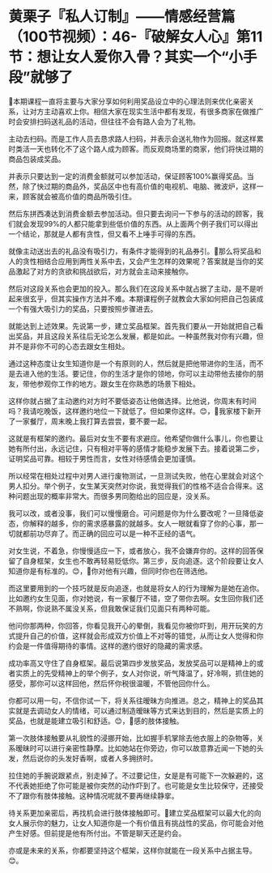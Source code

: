 # 黄栗子『私人订制』——情感经营篇（100节视频）：46-『破解女人心』第11节：想让女人爱你入骨？其实一个“小手段”就够了

🎼本期课程一直将主要与大家分享如何利用奖品设立中的心理法则来优化亲密关系，让对方主动喜欢上你。相信大家在现实生活中都有发现，有很多商家在做推广时会安排扫码送礼品的活动，但往往不会有路人会为了礼物。

主动去扫码。而是工作人员去恳求路人扫码，并表示会送礼物作为回报。就这样累时类活一天也转化不了这个路人成为顾客。而反观商场里的商家，他们将快过期的商品包装成奖品。

并表示只要达到一定的消费金额就可以参加活动，保证顾客100%赢得奖品。当然，除了快过期的商品外，奖品区中也有高价值的电视机、电脑、微波炉，这样一来，顾客就会被高价值的商品所吸引住。

然后东拼西凑达到消费金额去参加活动。但只要去询问一下参与的活动的顾客，我们就会发现99%的人都只能拿到些低价值的东西。从上面两个例子我们可以得出一个结论，那就是人都有贪性，但又看不上唾手可得的东西。

就像主动送出去的礼品没有吸引力，有条件才能得到的礼品券引。🎼那么将奖品和人的贪性相结合应用到两性关系中去，又会产生怎样的效果呢？答案就是当你的奖品激起了对方的贪欲和挑战欲后，对方就会主动来接触你。

然后对这段关系也会更加的投入。那么我们在这段关系中就占据了主动，是不是听起来很玄乎，但其实操作方法并不难。本期课程例子就教会大家如何把自己包装成一个有强大吸引力的奖品，只要按照步骤进去。

就能达到上述效果。先说第一步，建立奖品框架。首先我们要从一开始就把自己看出奖品，并且这段关系往后无论怎么发展，都是如此。一种虽然我对你有兴趣，但并不是非你不可的心态去跟女生相处。

通过这种态度让女生知道你是一个有原则的人，然后就是把他带进你的生活，而不是去进入他的生活。要记住，你的生活才是你的领地，你可以主动带他去接你的朋友，带他参观你工作的地方。跟女生在你熟悉的场景下相处。

这样你就占据了主动邀约对方时不要低姿态让他做选择。比他说，你周末有时间吗？我请吃晚饭，这样邀约地位一下就低了。但如果你这样。😊，🎼我家楼下新开了一家餐厅，周末晚上我打算去尝尝，要不要一起。

这就是有框架的邀约。最后对女生不要有求避应。他希望你做什么事儿，你也要让她有所付出，永远记住，只有相对平等的感情才能稳步发展下去。接着说第二步，证明奖品可靠。相较于男性而言，女性对待感情会更加谨慎。

所以经常在相处过程中对男人进行废物测试，一旦测试失败，他在心里就会对这个男人扣分。举个例子，女生某天突然对你说，我觉得我们的性格不适合合得来。这种问题出现的概率非常大。而很多男同胞给出的回应是，没关系。

我可以改，或者没事，我们可以慢慢磨合。可问题是你为什么要改呢？一旦降低姿态，你解释的越多，你的需求感暴露的就越多。女人一眼就看穿了你的心事，那一切就都前功尽弃了。而正确的回应可以是一种不正经的语气。

对女生说，不着急，你慢慢适应一下，或者放心，我不会嫌弃你的。这样的回答保留了自身框架，女生也不敢再轻易贬低你。第三步，反向追逐。这个阶段要让女人知道你是有标准的。😊，🎼你对他有兴趣，但同时你也在筛选他。

而这里要用到的一个技巧就是反向追逐，也就是将女人的行为理解为是她在追你。比如邀约女生见面，你对她说，有一家餐厅不错，空了带你去啊。女生回你我们还不熟啊，你说熟不属没关系，但我敢保证我们见面只有两种可能。

他问你那两种，你回答，你看见我开心的晕倒，我看见你被你吓到，用开玩笑的方式提升自己的价值，这样就会形成双方价值上不对等的错觉，从而让女人觉得和你约会是一件值得期待的事情。这样的邀约很好的隐藏的需求感。

成功率高又守住了自身框架。最后说第四步发放奖品，发放奖品可以是精神上的或者实质上的先受精神上的举个例子，女人对你说，听气降温了，好冷啊，抓住她的感受，那你可以这样回他，然后怀你税很温暖，不管他回你什么。

你都可以用一句，不信你试一下，将关系往暧昧方向推进。总之，精神上的奖品其实就是去调动女人的情绪，可以通过制造暧昧等方式来达到目的，然后是实质上的奖品，也就是能建立吸引和舒适。😊，🎼感的肢体接触。

第一次肢体接触要从礼貌性的浸挪开始，比如握手机掌除去他衣服上的杂物等，关系暧昧时可以进行亲密性静摩。比如她站在你旁边，你可以故意靠近闻一下她的头发，然后说你的头发好香啊，或者人多拥挤时。

拉住她的手腕说跟紧点，别走掉了。不过要记住，女是是有可能下一次躲避的，这不代表她拒绝了你可能是被你突然的动作吓到了。也可能是女生比较保守，还接受不了跟你有肢体接触。这种情况呢就不要再继续静挛。

待关系更加亲密后，再找机会进行肢体接触即可。🎼建立奖品框架可以最大化的向女人展示你的魅力，让女人知道你是一个有价值且有挑战性的奖品，你可能会对他产生好感。但前提是他有所付出。不管是聊天还是约会。

亦或是未来的关系，你都要坚持这个框架，这样你就能在一段关系中占据主导。😊。